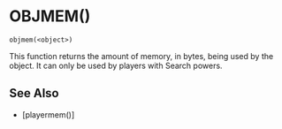 # OBJMEM()
`objmem(<object>)`

  This function returns the amount of memory, in bytes, being used by the object. It can only be used by players with Search powers.


## See Also
- [playermem()]

